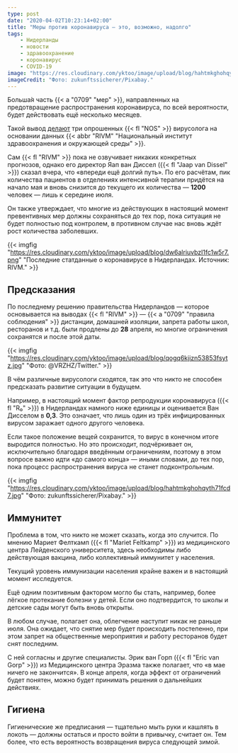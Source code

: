```yaml
---
type: post
date: "2020-04-02T10:23:14+02:00"
title: "Меры против коронавируса — это, возможно, надолго"
tags:
    - Нидерланды
    - новости
    - здравоохранение
    - коронавирус
    - COVID-19
image: "https://res.cloudinary.com/yktoo/image/upload/blog/hahtmkghohqyth71fcd7.jpg"
imageCredit: "Фото: zukunftssicherer/Pixabay."
---
```


Больша́я часть {{< a "0709" "мер" >}}, направленных на предотвращение распространения коронавируса, по всей вероятности, будет действовать ещё несколько месяцев.

Такой вывод [делают](https://nos.nl/artikel/2329121-bepaalde-coronamaatregelen-mogelijk-nog-maanden-van-kracht.html) три опрошенных {{< fl "NOS" >}} вирусолога на основании данных {{< abbr "RIVM" "Национальный институт здравоохранения и окружающей среды" >}}.

<!--more-->

Сам {{< fl "RIVM" >}} пока не озвучивает никаких конкретных прогнозов, однако его директор Яап ван Диссел ({{< fl "Jaap van Dissel" >}}) сказал вчера, что «впереди ещё долгий путь». По его расчётам, пик количества пациентов в отделениях интенсивной терапии придётся на начало мая и вновь снизится до текущего их количества — **1200** человек — лишь к середине июля.

Он также утверждает, что многие из действующих в настоящий момент превентивных мер должны сохраняться до тех пор, пока ситуация не будет полностью под контролем, в противном случае нас вновь ждёт рост количества заболевших.

{{< imgfig "https://res.cloudinary.com/yktoo/image/upload/blog/dw6alriuvbzl1fc1w5r7.png" "Последние статданные о коронавирусе в Нидерландах. Источник: RIVM." >}}

## Предсказания

По последнему решению правительства Нидерландов — которое основывается на выводах {{< fl "RIVM" >}} — {{< a "0709" "правила соблюдения" >}} дистанции, домашней изоляции, запрета работы школ, ресторанов и т.д. были продлены до **28** апреля, но многие ограничения сохранятся и после этой даты.

{{< imgfig "https://res.cloudinary.com/yktoo/image/upload/blog/qogq6kjizn53853fsytz.jpg" "Фото: @VRZHZ/Twitter." >}}

В чём различные вирусологи сходятся, так это что никто не способен предсказать развитие ситуации в будущем.

Например, в настоящий момент фактор репродукции коронавируса ({{< fl "R₀" >}}) в Нидерландах намного ниже единицы и оценивается Ван Дисселом в **0,3**. Это означает, что лишь один из трёх инфицированных вирусом заражает одного другого человека.

Если такое положение вещей сохранится, то вирус в конечном итоге выродится полностью. Но это происходит, подчёркивает он, исключительно благодаря введённым ограничениям, поэтому в этом вопросе важно идти «до самого конца» — иными словами, до тех пор, пока процесс распространения вируса не станет подконтрольным.

{{< imgfig "https://res.cloudinary.com/yktoo/image/upload/blog/hahtmkghohqyth71fcd7.jpg" "Фото: zukunftssicherer/Pixabay." >}}

## Иммунитет

Проблема в том, что никто не может сказать, когда это случится. По мнению Мариет Фелткамп ({{< fl "Mariet Feltkamp" >}}) из медицинского центра Лейденского университета, здесь необходимы либо действующая вакцина, либо коллективный иммунитет у населения.

Текущий уровень иммунизации населения крайне важен и в настоящий момент исследуется.

Ещё одним позитивным фактором могло бы стать, например, более лёгкое протекание болезни у детей. Если оно подтвердится, то школы и детские сады могут быть вновь открыты.

В любом случае, полагает она, облегчение наступит никак не раньше июля. Она ожидает, что снятие мер будет происходить постепенно, при этом запрет на общественные мероприятия и работу ресторанов будет снят последним.

С ней согласны и другие специалисты. Эрик ван Горп ({{< fl "Eric van Gorp" >}}) из Медицинского центра Эразма также полагает, что «в мае ничего не закончится». В конце апреля, когда эффект от ограничений будет понятен, можно будет принимать решения о дальнейших действиях.

## Гигиена

Гигиенические же предписания — тщательно мыть руки и кашлять в локоть — должны остаться и просто войти в привычку, считает он. Тем более, что есть вероятность возвращения вируса следующей зимой.

